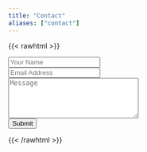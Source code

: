 ```yaml
---
title: "Contact"
aliases: ["contact"]
---
```


{{< rawhtml >}}
<div class="content">
    <form name="contact" method="POST" data-netlify-recaptcha="true" data-netlify="true">
    <div class="mb-4">
         <input type=text placeholder="Your Name" name="name" class="w-full p-4 bg-gray-200 border border-gray-200 focus:outline-none focus:bg-white focus:border-gray-500 dark:bg-warmgray-700 dark:border-warmgray-700 dark:focus:bg-warmgray-800" required>
    </div>
    <div class="mb-4">
        <input type=text placeholder="Email Address" name="mail" class="w-full p-4 bg-gray-200 border border-gray-200 focus:outline-none focus:bg-white focus:border-gray-500 dark:bg-warmgray-700 dark:border-warmgray-700 dark:focus:bg-warmgray-800" required>
    </div>
    <div class="mb-4">
        <textarea rows=5 cols=30 placeholder="Message" name="message" class="w-full p-4 bg-gray-200 border border-gray-200 focus:outline-none focus:bg-white focus:border-gray-500 dark:bg-warmgray-700 dark:border-warmgray-700 dark:focus:bg-warmgray-800" required></textarea>
    </div>
    <div data-netlify-recaptcha="true"></div>
    <input type=submit value="Submit" class="w-full button duration-100 py-2 bg-zinc-500 text-white cursor-pointer transition-colors hover:bg-black">
    </form>
</div>
{{< /rawhtml >}}
